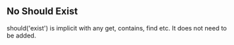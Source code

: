 ## No Should Exist

should('exist') is implicit with any get, contains, find etc. It does not need to be added.
